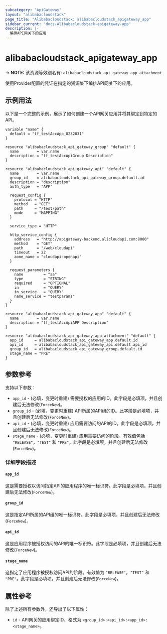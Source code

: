 ```yaml
---
subcategory: "ApiGateway"
layout: "alibabacloudstack"
page_title: "Alibabacloudstack: alibabacloudstack_apigateway_app"
sidebar_current: "docs-Alibabacloudstack-apigateway-app"
description: |- 
  编排API网关下的应用
---
```


# alibabacloudstack_apigateway_app
-> **NOTE:** 该资源等效别名有: `alibabacloudstack_api_gateway_app_attachment`

使用Provider配置的凭证在指定的资源集下编排API网关下的应用。

## 示例用法

以下是一个完整的示例，展示了如何创建一个API网关应用并将其绑定到特定的API。

```hcl
variable "name" {
  default = "tf_testAccApp_8232031"
}

resource "alibabacloudstack_api_gateway_group" "default" {
  name        = var.name
  description = "tf_testAccApiGroup Description"
}

resource "alibabacloudstack_api_gateway_api" "default" {
  name        = var.name
  group_id    = alibabacloudstack_api_gateway_group.default.id
  description = "description"
  auth_type   = "APP"

  request_config {
    protocol = "HTTP"
    method   = "GET"
    path     = "/test/path"
    mode     = "MAPPING"
  }

  service_type = "HTTP"

  http_service_config {
    address   = "http://apigateway-backend.alicloudapi.com:8080"
    method    = "GET"
    path      = "/web/cloudapi"
    timeout   = 22
    aone_name = "cloudapi-openapi"
  }

  request_parameters {
    name         = "aa"
    type         = "STRING"
    required     = "OPTIONAL"
    in           = "QUERY"
    in_service   = "QUERY"
    name_service = "testparams"
  }
}

resource "alibabacloudstack_api_gateway_app" "default" {
  name        = var.name
  description = "tf_testAccApiAPP Description"
}

resource "alibabacloudstack_api_gateway_app_attachment" "default" {
  app_id     = alibabacloudstack_api_gateway_app.default.id
  api_id     = alibabacloudstack_api_gateway_api.default.api_id
  group_id   = alibabacloudstack_api_gateway_group.default.id
  stage_name = "PRE"
}
```

## 参数参考

支持以下参数：

* `app_id` - (必填，变更时重建) 需要授权的应用的ID。此字段是必填项，并且创建后无法修改(`ForceNew`)。
* `group_id` - (必填，变更时重建) API所属的API组的ID。此字段是必填项，并且创建后无法修改(`ForceNew`)。
* `api_id` - (必填，变更时重建) 应用需要访问的API的ID。此字段是必填项，并且创建后无法修改(`ForceNew`)。
* `stage_name` - (必填，变更时重建) 应用需要访问的阶段。有效值包括 `"RELEASE"`，`"TEST"` 和 `"PRE"`。此字段是必填项，并且创建后无法修改(`ForceNew`)。

### 详细字段描述

#### `app_id`
这是需要授权以访问指定API的应用程序的唯一标识符。此字段是必填项，并且创建后无法修改(`ForceNew`)。

#### `group_id`
这是指定API所属的API组的唯一标识符。此字段是必填项，并且创建后无法修改(`ForceNew`)。

#### `api_id`
这是应用程序被授权访问的API的唯一标识符。此字段是必填项，并且创建后无法修改(`ForceNew`)。

#### `stage_name`
这指定了应用程序被授权访问API的阶段。有效值为 `"RELEASE"`，`"TEST"` 和 `"PRE"`。此字段是必填项，并且创建后无法修改(`ForceNew`)。

## 属性参考

除了上述所有参数外，还导出了以下属性：

* `id` - API网关的应用绑定ID，格式为 `<group_id>:<api_id>:<app_id>:<stage_name>`。
